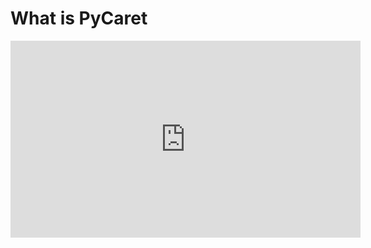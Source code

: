 # What is PyCaret

<iframe width="560" height="315" src="https://www.youtube.com/embed/UMJJtlyds3Q" title="YouTube video player" frameborder="0" allow="accelerometer; autoplay; clipboard-write; encrypted-media; gyroscope; picture-in-picture" allowfullscreen></iframe>